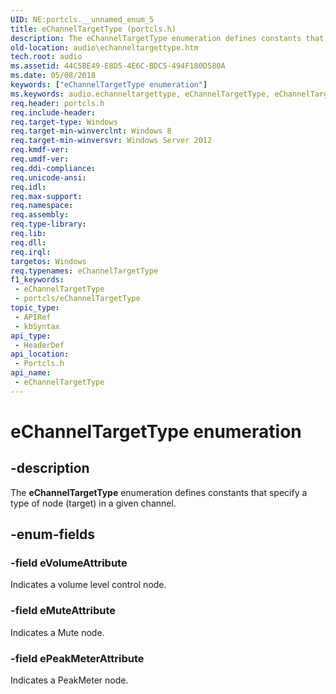 ```yaml
---
UID: NE:portcls.__unnamed_enum_5
title: eChannelTargetType (portcls.h)
description: The eChannelTargetType enumeration defines constants that specify a type of node (target) in a given channel.
old-location: audio\echanneltargettype.htm
tech.root: audio
ms.assetid: 44C5BE49-E8D5-4E6C-BDC5-494F180D580A
ms.date: 05/08/2018
keywords: ["eChannelTargetType enumeration"]
ms.keywords: audio.echanneltargettype, eChannelTargetType, eChannelTargetType enumeration [Audio Devices], eMuteAttribute, ePeakMeterAttribute, eVolumeAttribute, portcls/eChannelTargetType, portcls/eMuteAttribute, portcls/ePeakMeterAttribute, portcls/eVolumeAttribute
req.header: portcls.h
req.include-header: 
req.target-type: Windows
req.target-min-winverclnt: Windows 8
req.target-min-winversvr: Windows Server 2012
req.kmdf-ver: 
req.umdf-ver: 
req.ddi-compliance: 
req.unicode-ansi: 
req.idl: 
req.max-support: 
req.namespace: 
req.assembly: 
req.type-library: 
req.lib: 
req.dll: 
req.irql: 
targetos: Windows
req.typenames: eChannelTargetType
f1_keywords:
 - eChannelTargetType
 - portcls/eChannelTargetType
topic_type:
 - APIRef
 - kbSyntax
api_type:
 - HeaderDef
api_location:
 - Portcls.h
api_name:
 - eChannelTargetType
---
```


# eChannelTargetType enumeration


## -description

The <b>eChannelTargetType</b> enumeration defines constants that specify a type of node (target) in a given channel.

## -enum-fields

### -field eVolumeAttribute

Indicates a volume level control node.

### -field eMuteAttribute

Indicates a Mute node.

### -field ePeakMeterAttribute

Indicates a PeakMeter node.

